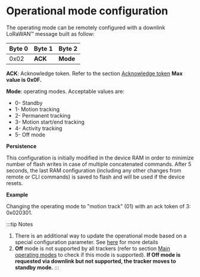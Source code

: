 # Operational mode configuration

The operating mode can be remotely configured with a downlink LoRaWAN&trade; message built as follow:

|  Byte 0 |  Byte 1  |  Byte 2   |
|---------|---------|------------|
|  0x02   |  **ACK** |  **Mode** |

 **ACK**: Acknowledge token. Refer to the section [Acknowledge token](../../downlink-messages/ack-token/readme.md) **Max value is 0x0F.**

 **Mode**: operating modes. Acceptable values are:
-   0- Standby
-   1- Motion tracking
-   2- Permanent tracking
-   3- Motion start/end tracking
-   4- Activity tracking
-   5- Off mode

**Persistence**

This configuration is initially modified in the device RAM in order to minimize number of flash writes in case of multiple concatenated commands. After 5 seconds, the last RAM configuration (including any other changes from remote or CLI commands) is saved to flash and will be used if the device resets.

**Example**

 Changing the operating mode to "motion track" (01) with an ack token of 3: 0x020301.

:::tip Notes
1.  There is an additional way to update the operational mode based on a special configuration parameter. See [here](../../downlink-messages/parameters-configuration/#parameters-for-operational-modes) for more details
2.  **Off** mode is not supported by all trackers (refer to section [Main operating modes](../../functioning/main-operating-modes/readme.md) to check if this mode is supported). **If Off mode is requested via downlink but not supported, the tracker moves to standby mode.**
:::
